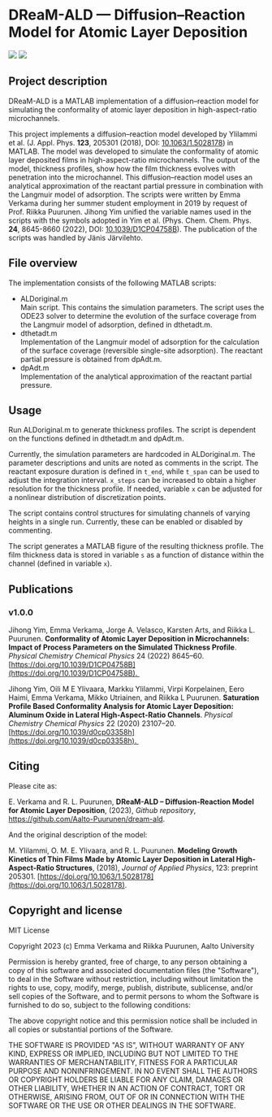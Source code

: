 # DReaM-ALD — Diffusion–Reaction Model for Atomic Layer Deposition

<a href="https://github.com/Aalto-Puurunen/dream-ald#copyright-and-license" alt="MIT License">
        <img src="https://img.shields.io/badge/license-MIT-green" /></a>

<a href="https://twitter.com/intent/tweet?text=https%3A%2F%2Fgithub.com%2FAalto-Puurunen%2Fdream-ald" alt="Tweet about DReaM-ALD">
        <img src="https://img.shields.io/twitter/url?style=social&url=https%3A%2F%2Fgithub.com%2FAalto-Puurunen%2Fdream-ald" /></a>

## Project description

DReaM-ALD is a MATLAB implementation of a diffusion–reaction model for simulating the conformality of atomic layer deposition in high-aspect-ratio microchannels.

This project implements a diffusion–reaction model developed by Ylilammi et al. (J. Appl. Phys. **123**, 205301 (2018), DOI: [10.1063/1.5028178](https://doi.org/10.1063/1.5028178)) in MATLAB. The model was developed to simulate the conformality of atomic layer deposited films in high-aspect-ratio microchannels. The output of the model, thickness profiles, show how the film thickness evolves with penetration into the microchannel. This diffusion–reaction model uses an analytical approximation of the reactant partial pressure in combination with the Langmuir model of adsorption. The scripts were written by Emma Verkama during her summer student employment in 2019 by request of Prof. Riikka Puurunen. Jihong Yim unified the variable names used in the scripts with the symbols adopted in Yim et al. (Phys. Chem. Chem. Phys. **24**, 8645-8660 (2022), DOI: [10.1039/D1CP04758B](https://doi.org/10.1039/D1CP04758B)). The publication of the scripts was handled by Jänis Järvilehto. 

## File overview

The implementation consists of the following MATLAB scripts:

* ALDoriginal.m  
Main script. This contains the simulation parameters. The script uses the ODE23 solver to determine the evolution of the surface coverage from the Langmuir model of adsorption, defined in dthetadt.m.  
* dthetadt.m  
Implementation of the Langmuir model of adsorption for the calculation of the surface coverage (reversible single-site adsorption). The reactant partial pressure is obtained from dpAdt.m.
* dpAdt.m  
Implementation of the analytical approximation of the reactant partial pressure. 

## Usage

Run ALDoriginal.m to generate thickness profiles. The script is dependent on the functions defined in dthetadt.m and dpAdt.m. 

Currently, the simulation parameters are hardcoded in ALDoriginal.m. The parameter descriptions and units are noted as comments in the script. The reactant exposure duration is defined in `t_end`, while `t_span` can be used to adjust the integration interval. `x_steps` can be increased to obtain a higher resolution for the thickness profile. If needed, variable `x` can be adjusted for a nonlinear distribution of discretization points. 

The script contains control structures for simulating channels of varying heights in a single run. Currently, these can be enabled or disabled by commenting. 

The script generates a MATLAB figure of the resulting thickness profile. The film thickness data is stored in variable `s` as a function of distance within the channel (defined in variable `x`). 

## Publications

### v1.0.0

Jihong Yim, Emma Verkama, Jorge A. Velasco, Karsten Arts, and Riikka L. Puurunen. **Conformality of Atomic Layer Deposition in Microchannels: Impact of Process Parameters on the Simulated Thickness Profile**. *Physical Chemistry Chemical Physics* 24 (2022) 8645–60. [https://doi.org/10.1039/D1CP04758B](https://doi.org/10.1039/D1CP04758B). 

Jihong Yim, Oili M E Ylivaara, Markku Ylilammi, Virpi Korpelainen, Eero Haimi, Emma Verkama, Mikko Utriainen, and Riikka L Puurunen. **Saturation Profile Based Conformality Analysis for Atomic Layer Deposition: Aluminum Oxide in Lateral High-Aspect-Ratio Channels**. *Physical Chemistry Chemical Physics* 22 (2020) 23107–20. [https://doi.org/10.1039/d0cp03358h](https://doi.org/10.1039/d0cp03358h). 

## Citing

Please cite as:

E. Verkama and R. L. Puurunen, **DReaM-ALD – Diffusion-Reaction Model for Atomic Layer Deposition**, (2023), *Github repository*, https://github.com/Aalto-Puurunen/dream-ald. 

And the original description of the model:

M. Ylilammi, O. M. E. Ylivaara, and R. L. Puurunen. **Modeling Growth Kinetics of Thin Films Made by Atomic Layer Deposition in Lateral High-Aspect-Ratio Structures**, (2018), *Journal of Applied Physics*, 123: preprint 205301. [https://doi.org/10.1063/1.5028178](https://doi.org/10.1063/1.5028178).

## Copyright and license

MIT License

Copyright 2023 (c) Emma Verkama and Riikka Puurunen, Aalto University

Permission is hereby granted, free of charge, to any person obtaining a copy of this software and associated documentation files (the "Software"), to deal in the Software without restriction, including without limitation the rights to use, copy, modify, merge, publish, distribute, sublicense, and/or sell copies of the Software, and to permit persons to whom the Software is furnished to do so, subject to the following conditions:

The above copyright notice and this permission notice shall be included in all copies or substantial portions of the Software.

THE SOFTWARE IS PROVIDED "AS IS", WITHOUT WARRANTY OF ANY KIND, EXPRESS OR IMPLIED, INCLUDING BUT NOT LIMITED TO THE WARRANTIES OF MERCHANTABILITY, FITNESS FOR A PARTICULAR PURPOSE AND NONINFRINGEMENT. IN NO EVENT SHALL THE AUTHORS OR COPYRIGHT HOLDERS BE LIABLE FOR ANY CLAIM, DAMAGES OR OTHER LIABILITY, WHETHER IN AN ACTION OF CONTRACT, TORT OR OTHERWISE, ARISING FROM, OUT OF OR IN CONNECTION WITH THE SOFTWARE OR THE USE OR OTHER DEALINGS IN THE SOFTWARE.
